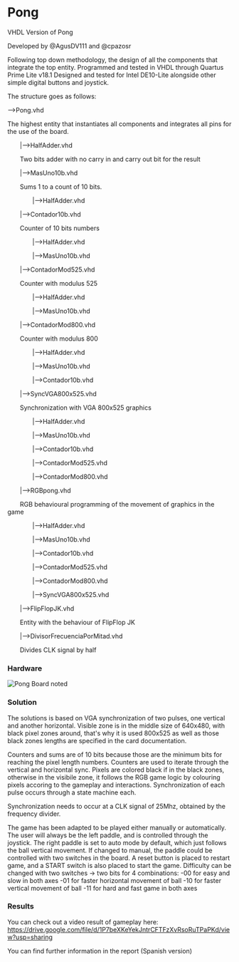 # Pong
VHDL Version of Pong

Developed by @AgusDV111 and @cpazosr

Following top down methodology, the design of all the components that integrate the top entity. Programmed and tested in VHDL through Quartus Prime Lite v18.1 Designed and tested for Intel DE10-Lite alongside other simple digital buttons and joystick.

The structure goes as follows:

-->Pong.vhd

The highest entity that instantiates all components and integrates all pins for the use of the board.

&emsp;&emsp;|-->HalfAdder.vhd

&emsp;&emsp;Two bits adder with no carry in and carry out bit for the result

&emsp;&emsp;|-->MasUno10b.vhd

&emsp;&emsp;Sums 1 to a count of 10 bits.

&emsp;&emsp;&emsp;&emsp;|-->HalfAdder.vhd

&emsp;&emsp;|-->Contador10b.vhd

&emsp;&emsp;Counter of 10 bits numbers

&emsp;&emsp;&emsp;&emsp;|-->HalfAdder.vhd

&emsp;&emsp;&emsp;&emsp;|-->MasUno10b.vhd

&emsp;&emsp;|-->ContadorMod525.vhd

&emsp;&emsp;Counter with modulus 525

&emsp;&emsp;&emsp;&emsp;|-->HalfAdder.vhd

&emsp;&emsp;&emsp;&emsp;|-->MasUno10b.vhd

&emsp;&emsp;|-->ContadorMod800.vhd

&emsp;&emsp;Counter with modulus 800

&emsp;&emsp;&emsp;&emsp;|-->HalfAdder.vhd

&emsp;&emsp;&emsp;&emsp;|-->MasUno10b.vhd

&emsp;&emsp;&emsp;&emsp;|-->Contador10b.vhd

&emsp;&emsp;|-->SyncVGA800x525.vhd

&emsp;&emsp;Synchronization with VGA 800x525 graphics

&emsp;&emsp;&emsp;&emsp;|-->HalfAdder.vhd

&emsp;&emsp;&emsp;&emsp;|-->MasUno10b.vhd

&emsp;&emsp;&emsp;&emsp;|-->Contador10b.vhd

&emsp;&emsp;&emsp;&emsp;|-->ContadorMod525.vhd

&emsp;&emsp;&emsp;&emsp;|-->ContadorMod800.vhd

&emsp;&emsp;|-->RGBpong.vhd

&emsp;&emsp;RGB behavioural programming of the movement of graphics in the game

&emsp;&emsp;&emsp;&emsp;|-->HalfAdder.vhd

&emsp;&emsp;&emsp;&emsp;|-->MasUno10b.vhd

&emsp;&emsp;&emsp;&emsp;|-->Contador10b.vhd

&emsp;&emsp;&emsp;&emsp;|-->ContadorMod525.vhd

&emsp;&emsp;&emsp;&emsp;|-->ContadorMod800.vhd

&emsp;&emsp;&emsp;&emsp;|-->SyncVGA800x525.vhd

&emsp;&emsp;|-->FlipFlopJK.vhd

&emsp;&emsp;Entity with the behaviour of FlipFlop JK

&emsp;&emsp;|-->DivisorFrecuenciaPorMitad.vhd

&emsp;&emsp;Divides CLK signal by half

### Hardware

![Pong Board noted](https://github.com/cpazosr/Pong/assets/67598380/2e0fc029-e748-4f59-849e-3bd8b8ac2eb4)

### Solution

The solutions is based on VGA synchronization of two pulses, one vertical and another horizontal. Visible zone is in the middle size of 640x480, with black pixel zones around, that's why it is used 800x525 as well as those black zones lengths are specified in the card documentation.

Counters and sums are of 10 bits because those are the minimum bits for reaching the pixel length numbers. Counters are used to iterate through the vertical and horizontal sync. Pixels are colored black if in the black zones, otherwise in the visibile zone, it follows the RGB game logic by colouring pixels accoring to the gameplay and interactions. Synchronization of each pulse occurs through a state machine each.

Synchronization needs to occur at a CLK signal of 25Mhz, obtained by the frequency divider. 

The game has been adapted to be played either manually or automatically. The user will always be the left paddle, and is controlled through the joystick. The right paddle is set to auto mode by default, which just follows the ball vertical movement. If changed to manual, the paddle could be controlled with two switches in the board. A reset button is placed to restart game, and a START switch is also placed to start the game. Difficulty can be changed with two switches -> two bits for 4 combinations:
-00 for easy and slow in both axes
-01 for faster horizontal movement of ball
-10 for faster vertical movement of ball
-11 for hard and fast game in both axes

### Results

You can check out a video result of gameplay here: https://drive.google.com/file/d/1P7beXKeYekJntrCFTFzXvRsoRuTPaPKd/view?usp=sharing 

You can find further information in the report (Spanish version)
